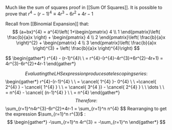 Much like the sum of squares proof in [[Sum Of Squares]]. It is possible to prove that $r^{4}-(r-1)^{4} \equiv 4r^{3}-6r^{2}+4r-1$

Recall from [[Binomial Expansion]] that:
$$
(a+bx)^{4} = a^{4}\left( 1+\begin{pmatrix}
4 \\
1
\end{pmatrix}\left( \frac{b}{a}x \right) + \begin{pmatrix}
4 \\
2
\end{pmatrix}\left( \frac{b}{a}x \right)^{2} + \begin{pmatrix}
4 \\
3
\end{pmatrix}\left( \frac{b}{a}x \right)^{3} + \left( \frac{b}{a}x \right)^{4}\right)
$$


$$
\begin{gather*}
r^{4} - (r-1)^{4}\\ \\
= r^{4}-(r^{4}-4r^{3}+6r^{2}-4r+1) = 4r^{3}-6r^{2}+4r-1
\end{gather*}

$$
Evaluating the LHS expression produces a telescoping series:
$$
\begin{gather*}
r^{4}-(r-1)^{4} \\ \\
= \cancel{ 1^{4}  }- 0^{4} \\ \\
=\cancel{ 2^{4} } - \cancel{ 1^{4} }  \\ \\
= \cancel{ 3^{4 }} - \cancel{ 2^{4} } \\ \\ 
\dots \\ \\
= n^{4} - \cancel{ (n-1)^{4} } \\ \\
= n^{4}
\end{gather*}
$$
Therefore:
$$
\sum_{r=1}^n4r^{3}-6r^{2}+4r-1 = \sum_{r=1}^n n^{4}
$$
Rearranging to get the expression $\sum_{r=1}^n r^{3}$ :
$$
\begin{gather*}
-\sum_{r=1}^n 4r^{3} = -\sum_{r=1}^n
\end{gather*}
$$

